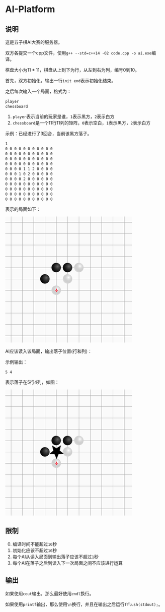 # AI-Platform

## 说明

这是五子棋AI大赛的服务器。

双方各提交一个cpp文件，使用`g++ --std=c++14 -O2 code.cpp -o ai.exe`编译。

棋盘大小为$11 * 11$，棋盘从上到下为行，从左到右为列，编号$0$到$10$。

首先，双方初始化，输出一行`init end`表示初始化结束。

之后每次输入一个局面，格式为：

```
player
chessboard
```

1. `player`表示当前的玩家是谁，`1`表示黑方，`2`表示白方
2. `chessboard`是一个11行11列的矩阵，`0`表示空白，`1`表示黑方，`2`表示白方

示例：已经进行了3回合，当前该黑方落子。

```
1
0 0 0 0 0 0 0 0 0 0 0
0 0 0 0 0 0 0 0 0 0 0
0 0 0 0 0 0 0 0 0 0 0
0 0 0 0 0 0 0 0 0 0 0
0 0 0 0 1 1 2 0 0 0 0
0 0 0 1 0 2 0 0 0 0 0
0 0 0 0 2 0 0 0 0 0 0
0 0 0 0 0 0 0 0 0 0 0
0 0 0 0 0 0 0 0 0 0 0
0 0 0 0 0 0 0 0 0 0 0
0 0 0 0 0 0 0 0 0 0 0
```

表示的局面如下：

![](doc/chessboard.png)

AI应该读入该局面，输出落子位置(行和列)：

示例输出：
```
5 4
```

表示落子在5行4列，如图：

![](doc/chessboard2.png)

## 限制

0. 编译时间不能超过`10`秒
1. 初始化应该不超过`10`秒
2. 每个AI从读入局面到输出落子应该不超过`1`秒
3. 每个AI在落子之后到读入下一次局面之间不应该进行运算

## 输出

如果使用`cout`输出，那么最好使用`endl`换行。

如果使用`printf`输出，那么使用`\n`换行，并且在输出之后运行`fflush(stdout);`。

